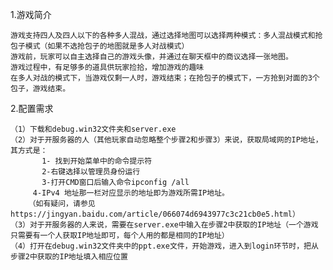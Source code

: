 1.游戏简介

   	游戏支持四人及四人以下的各种多人混战，通过选择地图可以选择两种模式：多人混战模式和抢包子模式（如果不选抢包子的地图就是多人对战模式）     
  	游戏前，玩家可以自主选择自己的游戏头像，并通过在聊天框中的商议选择一张地图。
   	游戏过程中，有足够多的道具供玩家捡拾，增加游戏的趣味    
   	在多人对战的模式下，当游戏仅剩一人时，游戏结束；在抢包子的模式下，一方抢到对面的3个包子，游戏结束。


2.配置需求
    
   	（1）下载和debug.win32文件夹和server.exe
   	（2）对于开服务器的人（其他玩家自动忽略整个步骤2和步骤3）来说，获取局域网的IP地址，其方式是：
    	   1- 找到开始菜单中的命令提示符
    	   2-右键选择以管理员身份运行
     	   3-打开CMD窗口后输入命令ipconfig /all
         4-IPv4 地址那一栏对应显示的地址即为游戏所需IP地址。
        （如有疑问，请参见https://jingyan.baidu.com/article/066074d6943977c3c21cb0e5.html）
   	（3）对于开服务器的人来说，需要在server.exe中输入在步骤2中获取的IP地址（一个游戏只需要有一个人获取IP地址即可，每个人用的都是相同的IP地址）
   	（4）打开在debug.win32文件夹中的ppt.exe文件，开始游戏，进入到login环节时，把从步骤2中获取的IP地址填入相应位置

